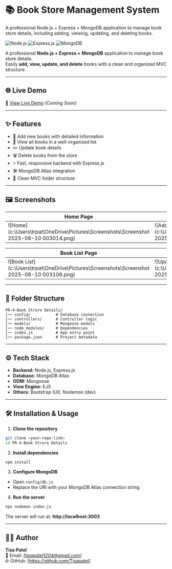 # 📚 Book Store Management System

A professional Node.js + Express + MongoDB application to manage book store details, including adding, viewing, updating, and deleting books.

![Node.js](https://img.shields.io/badge/Node.js-18.x-brightgreen?logo=node.js)
![Express.js](https://img.shields.io/badge/Express.js-4.x-lightgrey?logo=express)
![MongoDB](https://img.shields.io/badge/MongoDB-Atlas-green?logo=mongodb)


A professional **Node.js + Express + MongoDB** application to manage book store details.  
Easily **add, view, update, and delete** books with a clean and organized MVC structure.

---

## 🌐 Live Demo
🔗 [View Live Demo](#) *(Coming Soon)*

---

## ✨ Features
- 📖 Add new books with detailed information
- 📑 View all books in a well-organized list
- ✏️ Update book details
- 🗑 Delete books from the store
- ⚡ Fast, responsive backend with Express.js
- 🛠 MongoDB Atlas integration
- 📂 Clean MVC folder structure

---

## 🖼 Screenshots

| Home Page | Add Book Page |
|-----------|---------------|
| ![Home](c:\Users\trpat\OneDrive\Pictures\Screenshots\Screenshot 2025-08-10 003014.png) | ![Add Book](c:\Users\trpat\OneDrive\Pictures\Screenshots\Screenshot 2025-08-10 003040.png) |

| Book List Page | Book Edit Page |
|----------------|------------------|
| ![Book List](c:\Users\trpat\OneDrive\Pictures\Screenshots\Screenshot 2025-08-10 003106.png) | ![Update Book](c:\Users\trpat\OneDrive\Pictures\Screenshots\Screenshot 2025-08-10 003209.png) |


---

## 📂 Folder Structure
```
PR-4-Book Strore Details/
│── config/           # Database connection
│── controllers/      # Controller logic
│── models/           # Mongoose models
│── node_modules/     # Dependencies
│── index.js          # App entry point
│── package.json      # Project metadata
```

---

## ⚙️ Tech Stack
- **Backend:** Node.js, Express.js
- **Database:** MongoDB Atlas
- **ODM:** Mongoose
- **View Engine:** EJS
- **Others:** Bootstrap (UI), Nodemon (dev)

---

## 🛠 Installation & Usage

1. **Clone the repository**
```bash
git clone <your-repo-link>
cd PR-4-Book Strore Details
```

2. **Install dependencies**
```bash
npm install
```

3. **Configure MongoDB**
- Open `config/db.js`
- Replace the URI with your MongoDB Atlas connection string

4. **Run the server**
```bash
npx nodemon index.js
```
The server will run at: **http://localhost:3003**

---


## 👩‍💻 Author
**Tisa Patel**  
📧 Email: *[tisapatel1204@gmail.com]*  
🌐 GitHub: [https://github.com/Tisapatel]
